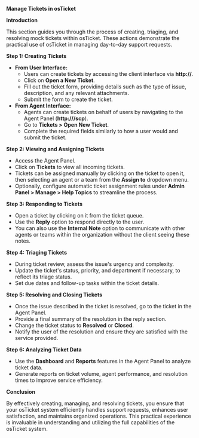 ﻿**Manage Tickets in osTicket**

**Introduction**

This section guides you through the process of creating, triaging, and resolving mock tickets within osTicket. These actions demonstrate the practical use of osTicket in managing day-to-day support requests.

**Step 1: Creating Tickets**

- **From User Interface:**
  - Users can create tickets by accessing the client interface via **http://<Your-VM-IP>**.
  - Click on **Open a New Ticket**.
  - Fill out the ticket form, providing details such as the type of issue, description, and any relevant attachments.
  - Submit the form to create the ticket.
- **From Agent Interface:**
  - Agents can create tickets on behalf of users by navigating to the Agent Panel (**http://<Your-VM-IP>/scp**).
  - Go to **Tickets > Open New Ticket**.
  - Complete the required fields similarly to how a user would and submit the ticket.

**Step 2: Viewing and Assigning Tickets**

- Access the Agent Panel.
- Click on **Tickets** to view all incoming tickets.
- Tickets can be assigned manually by clicking on the ticket to open it, then selecting an agent or a team from the **Assign to** dropdown menu.
- Optionally, configure automatic ticket assignment rules under **Admin Panel > Manage > Help Topics** to streamline the process.

**Step 3: Responding to Tickets**

- Open a ticket by clicking on it from the ticket queue.
- Use the **Reply** option to respond directly to the user.
- You can also use the **Internal Note** option to communicate with other agents or teams within the organization without the client seeing these notes.

**Step 4: Triaging Tickets**

- During ticket review, assess the issue's urgency and complexity.
- Update the ticket's status, priority, and department if necessary, to reflect its triage status.
- Set due dates and follow-up tasks within the ticket details.

**Step 5: Resolving and Closing Tickets**

- Once the issue described in the ticket is resolved, go to the ticket in the Agent Panel.
- Provide a final summary of the resolution in the reply section.
- Change the ticket status to **Resolved** or **Closed**.
- Notify the user of the resolution and ensure they are satisfied with the service provided.

**Step 6: Analyzing Ticket Data**

- Use the **Dashboard** and **Reports** features in the Agent Panel to analyze ticket data.
- Generate reports on ticket volume, agent performance, and resolution times to improve service efficiency.

**Conclusion**

By effectively creating, managing, and resolving tickets, you ensure that your osTicket system efficiently handles support requests, enhances user satisfaction, and maintains organized operations. This practical experience is invaluable in understanding and utilizing the full capabilities of the osTicket system.

